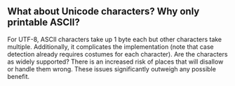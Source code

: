 ## What about Unicode characters? Why only printable ASCII?
For UTF-8, ASCII characters take up 1 byte each but other characters take multiple. Additionally, it complicates the implementation (note that case detection already requires costumes for each character). Are the characters as widely supported? There is an increased risk of places that will disallow or handle them wrong. These issues significantly outweigh any possible benefit.